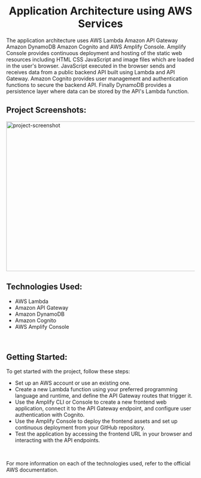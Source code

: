 <h1 align="center" id="title">Application Architecture using AWS Services</h1>

<p id="description">The application architecture uses AWS Lambda Amazon API Gateway Amazon DynamoDB Amazon Cognito and AWS Amplify Console. Amplify Console provides continuous deployment and hosting of the static web resources including HTML CSS JavaScript and image files which are loaded in the user's browser. JavaScript executed in the browser sends and receives data from a public backend API built using Lambda and API Gateway. Amazon Cognito provides user management and authentication functions to secure the backend API. Finally DynamoDB provides a persistence layer where data can be stored by the API's Lambda function.</p>

<h2>Project Screenshots:</h2>

<img src="https://d1.awsstatic.com/diagrams/Serverless_Architecture.d930970c77b382db6e0395198aacccd8a27fefb7.png" alt="project-screenshot" width="900" height="400/">

<h2>Technologies Used:</h2>
<ul>
  <li>AWS Lambda</li>
  <li>Amazon API Gateway</li>
  <li>Amazon DynamoDB</li>
  <li>Amazon Cognito</li>
  <li>AWS Amplify Console</li>
</ul>

<br>

<h2>Getting Started:</h2>
<p>To get started with the project, follow these steps:</p>
<ul>
  <li>Set up an AWS account or use an existing one.</li>
  <li>Create a new Lambda function using your preferred programming language and runtime, and define the API Gateway routes that trigger it.</li>
  <li>Use the Amplify CLI or Console to create a new frontend web application, connect it to the API Gateway endpoint, and configure user authentication with Cognito.</li>
  <li>Use the Amplify Console to deploy the frontend assets and set up continuous deployment from your GitHub repository.</li>
  <li>Test the application by accessing the frontend URL in your browser and interacting with the API endpoints.</li>
</ul>
<br>
<p>For more information on each of the technologies used, refer to the official AWS documentation.</p>
